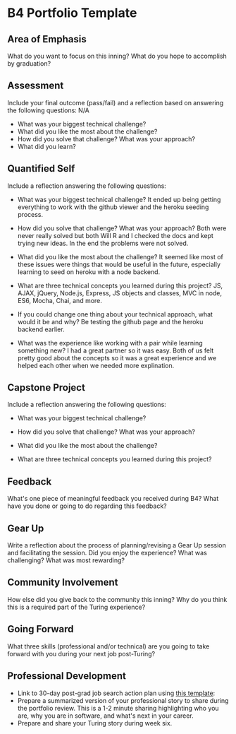 # B4 Portfolio Template

## Area of Emphasis

What do you want to focus on this inning? What do you hope to accomplish by graduation?

## Assessment

Include your final outcome (pass/fail) and a reflection based on answering the following questions:
N/A

* What was your biggest technical challenge?
* What did you like the most about the challenge?
* How did you solve that challenge? What was your approach?
* What did you learn?

## Quantified Self

Include a reflection answering the following questions:

* What was your biggest technical challenge?
It ended up being getting everything to work with the github viewer and the heroku seeding process.  

* How did you solve that challenge? What was your approach?
Both were never really solved but both Will R and I checked the docs and kept trying new ideas.  In the end the problems were not solved.

* What did you like the most about the challenge?
It seemed like most of these issues were things that would be useful in the future, especially learning to seed on heroku with a node backend.

* What are three technical concepts you learned during this project?
JS, AJAX, jQuery, Node.js, Express, JS objects and classes, MVC in node, ES6, Mocha, Chai, and more.  

* If you could change one thing about your technical approach, what would it be and why?
Be testing the github page and the heroku backend earlier.  

* What was the experience like working with a pair while learning something new?
I had a great partner so it was easy.  Both of us felt pretty good about the concepts so it was a great experience and we helped each other when we needed more explination.  

## Capstone Project

Include a reflection answering the following questions:

* What was your biggest technical challenge?

* How did you solve that challenge? What was your approach?

* What did you like the most about the challenge?

* What are three technical concepts you learned during this project?

## Feedback

What's one piece of meaningful feedback you received during B4? What have you done or going to do regarding this feedback?

## Gear Up

Write a reflection about the process of planning/revising a Gear Up session and facilitating the session. Did you enjoy the experience? What was challenging? What was most rewarding?

## Community Involvement

How else did you give back to the community this inning? Why do you think this is a required part of the Turing experience?

## Going Forward

What three skills (professional and/or technical) are you going to take forward with you during your next job post-Turing?

## Professional Development

* Link to 30-day post-grad job search action plan using [this template](https://github.com/turingschool/career-development-curriculum/blob/master/module_four/post_grad_plan.md): 
* Prepare a summarized version of your professional story to share during the portfolio review. This is a 1-2 minute sharing highlighting who you are, why you are in software, and what's next in your career.
* Prepare and share your Turing story during week six.
